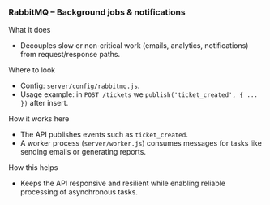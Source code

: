 ### RabbitMQ – Background jobs & notifications

What it does
- Decouples slow or non‑critical work (emails, analytics, notifications) from request/response paths.

Where to look
- Config: `server/config/rabbitmq.js`.
- Usage example: in `POST /tickets` we `publish('ticket_created', { ... })` after insert.

How it works here
- The API publishes events such as `ticket_created`.
- A worker process (`server/worker.js`) consumes messages for tasks like sending emails or generating reports.

How this helps
- Keeps the API responsive and resilient while enabling reliable processing of asynchronous tasks.


